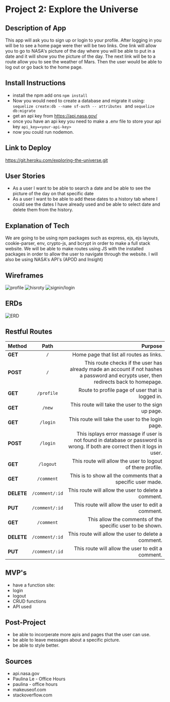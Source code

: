 # Project 2: Explore the Universe

## Description of App 
This app will ask you to sign up or login to your profile. After logging in you will be to see a home page were ther will be two links. One link will allow you to go to NASA's picture of the day where you will be able to put in a date and it will show you the picture of the day. The next link will be to a route allow you to see the weather of Mars. Then the user would be able to log out or go back to the home page.

## Install Instructions
* install the npm add ons `npm install`
* Now you would need to create a database and migrate it using: `sequelize create:db --name sf-auth -- attributes ` and `sequelize db:migrate`
* get an api key from https://api.nasa.gov/
* once you have an api key you need to make a .env file to store your api key `api_key=<your-api-key>`
* now you could run nodemon.
## Link to Deploy 
https://git.heroku.com/exploring-the-universe.git
## User Stories
* As a user I want to be able to search a date and be able to see the picture of the day on that specific date
* As a user I want to be able to add these dates to a history tab where I could see the dates I have already used and be able to select date and delete them from the history.
## Explanation of Tech
We are going to be using npm packages such as express, ejs, ejs layouts, cookie-parser, env, crypto-js, and bcrypt in order to make a full stack website. We will be able to make routes using JS with the installed packages in order to allow the user to navigate through the website. I will also be using NASA's API's (APOD and Insight) 
## Wireframes
![profile](img/Page1.png)
![hisroty](img/Page3.png)
![signin/login](img/Page4.png)
## ERDs

![ERD](ERD.drawio.png)

## Restful Routes
| Method | Path | Purpose |
|:-------|:-----:|--------:|
|**GET**|`/`| Home page that list all routes as links.|
|**POST**|`/`|This route checks if the user has already made an account if not hashes a password and ecrypts user, then redirects back to homepage.| 
|**GET**|`/profile`| Route to profile page of user that is logged in.|
|**GET**|`/new`| This route will take the user to the sign up page.|
|**GET**|`/login`|This route will take the user to the login page.|
|**POST**|`/login`|This isplays error massage if user is not found in database or password is wrong. If both are correct then it logs in user.
|**GET**|`/logout`|This route will allow the user to logout of there profile.|
|**GET**|`/comment`|This is to show all the comments that a specific user made.|
|**DELETE**|`/comment/:id`|This route will allow the user to delete a comment.|
|**PUT**|`/comment/:id`|This route will allow the user to edit a comment.|
|**GET**|`/comment`|This allow the comments of the specific user to be shown.|
|**DELETE**|`/comment/:id`|This route will allow the user to delete a comment.|
|**PUT**|`/comment/:id`|This route will allow the user to edit a comment.|


## MVP's
* have a function site:
* login
* logout 
* CRUD  functions
* API used

## Post-Project
* be able to incorperate more apis and pages that the user can use.
* be able to leave messages about a specific picture.
* be able to style better.

## Sources
* api.nasa.gov
* Paulina Le - Office Hours
* paulina - office hours
* makeuseof.com
* stackoverflow.com